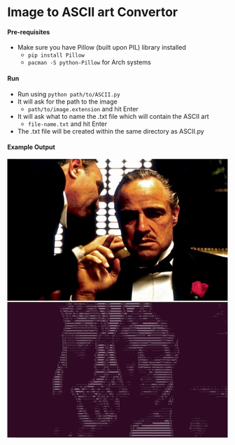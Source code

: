 # Image to ASCII art Convertor
#### Pre-requisites
- Make sure you have Pillow (built upon PIL) library installed
  - `pip install Pillow`
  - `pacman -S python-Pillow` for Arch systems
#### Run
- Run using `python path/to/ASCII.py`
- It will ask for the path to the image
  - `path/to/image.extension` and hit Enter
- It will ask what to name the .txt file which will contain the ASCII art
  - `file-name.txt` and hit Enter
- The .txt file will be created within the same directory as ASCII.py 
#### Example Output
![Godfather](https://github.com/subhradip1306/image-to-ascii/blob/c0f2b10cf1159778721101470743e4f87e55a257/GF.webp)
![ASCII](https://github.com/subhradip1306/image-to-ascii/blob/2656b191e30f4384192170f1a7c1edf315d293fd/Screenshot%20from%202025-03-18%2023-39-27.png)
